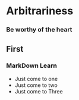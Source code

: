 # Arbitrariness
### Be worthy of the heart

## First
### MarkDown Learn
* Just come to one
* Just come to two
* Just come to Three
